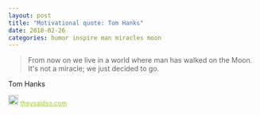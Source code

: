 ```yaml
---
layout: post
title: "Motivational quote: Tom Hanks"
date: 2018-02-26
categories: humor inspire man miracles moon
---
```

> From now on we live in a world where man has walked on the Moon. It's not a miracle; we just decided to go.

Tom Hanks

<span style="z-index:50;font-size:0.9em;"><img src="https://theysaidso.com/branding/theysaidso.png" height="20" width="20" alt="theysaidso.com"/><a href="https://theysaidso.com" title="Powered by quotes from theysaidso.com" style="color: #9fcc25; margin-left: 4px; vertical-align: middle;">theysaidso.com</a></span>
